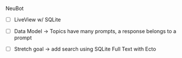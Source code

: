 NeuBot



- [ ] LiveView w/  SQLite

- [ ] Data Model -> Topics have many prompts, a response belongs to a prompt

- [ ] Stretch goal -> add search using SQLite Full Text with Ecto
